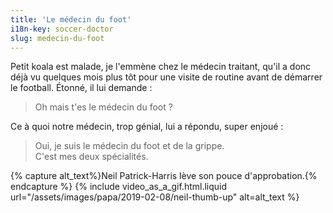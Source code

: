 ```yaml
---
title: 'Le médecin du foot'
i18n-key: soccer-doctor
slug: medecin-du-foot
---
```


Petit koala est malade, je l'emmène chez le médecin traitant, qu'il a donc déjà
vu quelques mois plus tôt pour une visite de routine avant de démarrer le
football. Étonné, il lui demande :

<!-- more -->

> Oh mais t'es le médecin du foot ?

Ce à quoi notre médecin, trop génial, lui a répondu, super enjoué :

> Oui, je suis le médecin du foot et de la grippe.  
> C'est mes deux spécialités.

{% capture alt_text%}Neil Patrick-Harris lève son pouce
d'approbation.{% endcapture %} {% include video_as_a_gif.html.liquid
url="/assets/images/papa/2019-02-08/neil-thumb-up"
alt=alt_text
%}
